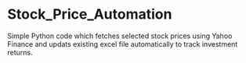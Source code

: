 # Stock_Price_Automation
Simple Python code which fetches selected stock prices using Yahoo Finance and updats existing excel file automatically to track investment returns.
